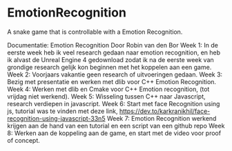 # EmotionRecognition
 A snake game that is controllable with a Emotion Recognition.

Documentatie: Emotion Recognition
Door Robin van den Bor
Week 1:
In de eerste week heb ik veel research gedaan naar emotion recognition, en heb ik alvast de Unreal Engine 4 gedownload zodat ik na de eerste week van grondige research gelijk kon beginnen met het koppelen aan een game.
Week 2:
Voorjaars vakantie geen research of uitvoeringen gedaan.
Week 3:
Bezig met presentatie en werken met dlib voor C++ Emotion Recognition.
Week 4:
Werken met dlib en Cmake voor C++ Emotion recognition, (tot vrijdag niet werkend).
Week 5: 
Wisseling tussen C++ naar Javascript, research verdiepen in javascript.
Week 6:
Start met face Recognition using js, tutorial was te vinden met deze link, 
https://dev.to/karkranikhil/face-recognition-using-javascript-33n5
Week 7:
Emotion Recognition werkend krijgen aan de hand van een tutorial en een script van een github repo 
Week 8:
Werken aan de koppeling aan de game, en start met de video voor proof of concept. 
